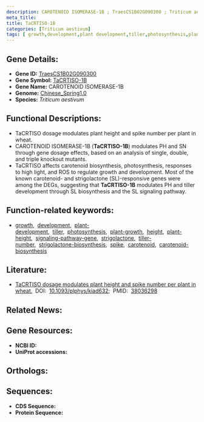 ```yaml
---
description: CAROTENOID ISOMERASE-1B ; TraesCS1B02G090300 ; Triticum aestivum
meta_title:
title: TaCRTISO-1B
categories: [Triticum aestivum]
tags: [ growth,development,plant development,tiller,photosynthesis,plant growth,height,plant height,signaling pathway gene,strigolactone,tiller number,strigolactone biosynthesis,spike,carotenoid,carotenoid biosynthesis ]
---
```


## Gene Details:
- **Gene ID:** [TraesCS1B02G090300]()
- **Gene Symbol:** <u>TaCRTISO-1B</u>
- **Gene Name:** CAROTENOID ISOMERASE-1B
- **Genome:** [Chinese_Spring1.0]()
- **Species:** *Triticum aestivum*

## Functional Descriptions:
   - TaCRTISO dosage modulates plant height and spike number per plant in wheat.
   - CAROTENOID ISOMERASE-1B (**TaCRTISO-1B**) modulates PH and SN through gene dosage effects, based on an analysis of single, double, and triple knockout mutants.
   - TaCRTISO affects carotenoid biosynthesis, photosynthesis, responses to high light, and ROS to regulate growth and development. Most of the known carotenoid- and strigolactone (SL)-responsive genes were among the DEGs, suggesting that **TaCRTISO-1B** modulates PH and tiller development through SL biosynthesis and the SL signaling pathway.

## Function-related keywords:
   - [growth](/tags/growth/),&nbsp;&nbsp;[development](/tags/development/),&nbsp;&nbsp;[plant-development](/tags/plant-development/),&nbsp;&nbsp;[tiller](/tags/tiller/),&nbsp;&nbsp;[photosynthesis](/tags/photosynthesis/),&nbsp;&nbsp;[plant-growth](/tags/plant-growth/),&nbsp;&nbsp;[height](/tags/height/),&nbsp;&nbsp;[plant-height](/tags/plant-height/),&nbsp;&nbsp;[signaling-pathway-gene](/tags/signaling-pathway-gene/),&nbsp;&nbsp;[strigolactone](/tags/strigolactone/),&nbsp;&nbsp;[tiller-number](/tags/tiller-number/),&nbsp;&nbsp;[strigolactone-biosynthesis](/tags/strigolactone-biosynthesis/),&nbsp;&nbsp;[spike](/tags/spike/),&nbsp;&nbsp;[carotenoid](/tags/carotenoid/),&nbsp;&nbsp;[carotenoid-biosynthesis](/tags/carotenoid-biosynthesis/)

## Literature:
   - [TaCRTISO dosage modulates plant height and spike number per plant in wheat.](https://doi.org/10.1093/plphys/kiad632)&nbsp;&nbsp;DOI:&nbsp;&nbsp;[10.1093/plphys/kiad632](https://doi.org/10.1093/plphys/kiad632);&nbsp;&nbsp;PMID:&nbsp;&nbsp;[38036298](https://pubmed.ncbi.nlm.nih.gov/38036298/)

## Related News:

## Gene Resources:
- **NCBI ID:**  [](https://www.ncbi.nlm.nih.gov/gene/?term=)
- **UniProt accessions:**  [](https://www.uniprot.org/uniprotkb//entry)

## Orthologs:

## Sequences:
- **CDS Sequence:**
- **Protein Sequence:**
